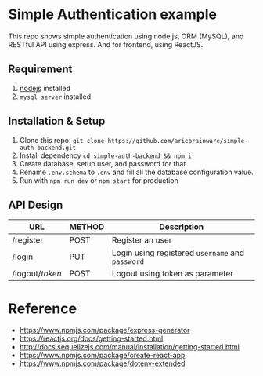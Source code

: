 # Simple Authentication example

This repo shows simple authentication using node.js, ORM (MySQL), and RESTful API using express. And for frontend, using ReactJS.

## Requirement

1. [nodejs](https://nodejs.org/en/) installed
2. `mysql server` installed

## Installation & Setup

1. Clone this repo: `git clone https://github.com/ariebrainware/simple-auth-backend.git`
2. Install dependency `cd simple-auth-backend && npm i`
3. Create database, setup user, and password for that.
4. Rename `.env.schema` to `.env` and fill all the database configuration value.
5. Run with `npm run dev` or `npm start` for production

## API Design

| URL             | METHOD | Description                                      |
| --------------- | ------ | ------------------------------------------------ |
| /register       | POST   | Register an user                                 |
| /login          | PUT    | Login using registered `username` and `password` |
| /logout/_token_ | POST   | Logout using token as parameter                  |

# Reference

- https://www.npmjs.com/package/express-generator
- https://reactjs.org/docs/getting-started.html
- http://docs.sequelizejs.com/manual/installation/getting-started.html
- https://www.npmjs.com/package/create-react-app
- https://www.npmjs.com/package/dotenv-extended

